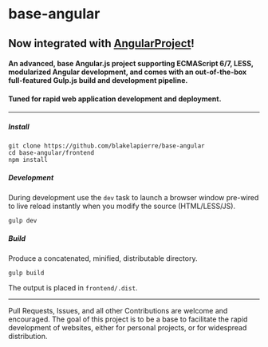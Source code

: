 # base-angular

## Now integrated with [AngularProject](https://github.com/blakelapierre/AngularProject)!

#### An advanced, base Angular.js project supporting ECMAScript 6/7, LESS, modularized Angular development, and comes with an out-of-the-box full-featured Gulp.js build and development pipeline.

#### Tuned for rapid web application development and deployment.

---------------

##### Install
````
git clone https://github.com/blakelapierre/base-angular
cd base-angular/frontend
npm install
````


##### Development
During development use the `dev` task to launch a browser window pre-wired to live reload instantly when you modify the source (HTML/LESS/JS).

`gulp dev`


##### Build
Produce a concatenated, minified, distributable directory.

`gulp build`

The output is placed in `frontend/.dist`.


---------------
Pull Requests, Issues, and all other Contributions are welcome and encouraged. The goal of this project is to be a base to facilitate the rapid development of websites, either for personal projects, or for widespread distribution.